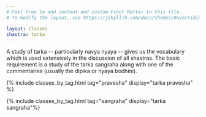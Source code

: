 ```yaml
---
# Feel free to add content and custom Front Matter to this file.
# To modify the layout, see https://jekyllrb.com/docs/themes/#overriding-theme-defaults

layout: classes
shastra: tarka
---
```


A study of tarka -- particularly navya nyaya -- gives us the vocabulary which is used extensively in the discussion of all shastras. The basic requirement is a study of the tarka sangraha along with one of the commentaries (usually the dipika or nyaya bodhini).

{% include classes_by_tag.html tag="pravesha" display="tarka pravesha" %}

{% include classes_by_tag.html tag="sangraha" display="tarka sangraha"%}